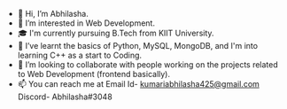 - 👋 Hi, I’m Abhilasha.
- 👀 I’m interested in Web Development.
- 🎓 I'm currently pursuing B.Tech from KIIT University.
- 🌱 I’ve learnt the basics of Python, MySQL, MongoDB, and I'm into learning C++ as a start to Coding.
- 💞️ I’m looking to collaborate with people working on the projects related to Web Development (frontend basically).
- 📫 You can reach me at Email Id- kumariabhilasha425@gmail.com   Discord- Abhilasha#3048 


<!---
abhilashaa05/abhilashaa05 is a ✨ special ✨ repository because its `README.md` (this file) appears on your GitHub profile.
You can click the Preview link to take a look at your changes.
--->
